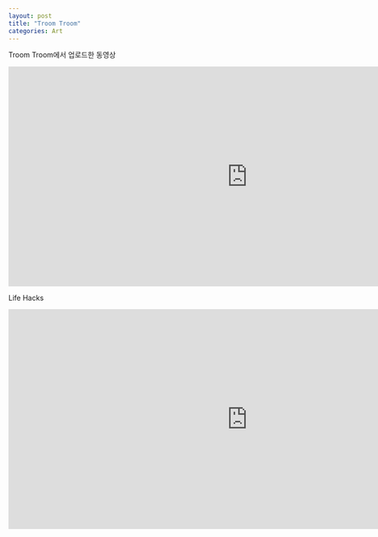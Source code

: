 ```yaml
---
layout: post
title: "Troom Troom"
categories: Art
---
```


Troom Troom에서 업로드한 동영상

<iframe width="945" height="435" src="https://www.youtube.com/embed/videoseries?list=UUWwqHwqLSrdWMgp5DZG5Dzg" frameborder="0" allow="accelerometer; autoplay; clipboard-write; encrypted-media; gyroscope; picture-in-picture" allowfullscreen></iframe>

Life Hacks

<iframe width="945" height="435" src="https://www.youtube.com/embed/videoseries?list=PLy0LaulZe0vSljAapkasaxsIKJp7I-7j0" frameborder="0" allow="accelerometer; autoplay; clipboard-write; encrypted-media; gyroscope; picture-in-picture" allowfullscreen></iframe>
